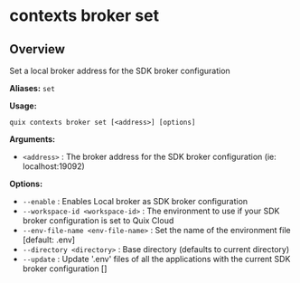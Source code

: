 # contexts broker set

## Overview

Set a local broker address for the SDK broker configuration

**Aliases:** `set`

**Usage:**

```
quix contexts broker set [<address>] [options]
```

**Arguments:**

- `<address>` : The broker address for the SDK broker configuration (ie: localhost:19092)

**Options:**

- `--enable` : Enables Local broker as SDK broker configuration
- `--workspace-id <workspace-id>` : The environment to use if your SDK broker configuration is set to Quix Cloud
- `--env-file-name <env-file-name>` : Set the name of the environment file [default: .env]
- `--directory <directory>` : Base directory (defaults to current directory)
- `--update` : Update '.env' files of all the applications with the current SDK broker configuration []

